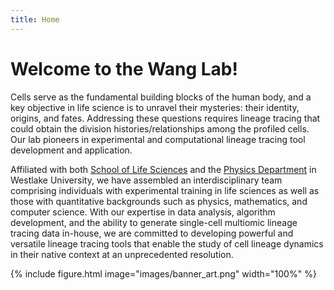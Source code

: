 ```yaml
---
title: Home
---
```


# Welcome to the Wang Lab!
 
 Cells serve as the fundamental building blocks of the human body, and a key objective in life science is to unravel their mysteries: their identity, origins, and fates. Addressing these questions requires lineage tracing that could obtain the division histories/relationships among the profiled cells. Our lab pioneers in experimental and computational lineage tracing tool development and application. 

Affiliated with both [School of Life Sciences](https://en.westlake.edu.cn/faculty/shouwen-wang.html) and the [Physics Department](https://westlake.edu.cn/faculty/shouwen-wang.html) in Westlake University, we have assembled an interdisciplinary team comprising individuals with experimental training in life sciences as well as those with quantitative backgrounds such as physics, mathematics, and computer science. With our expertise in data analysis, algorithm development, and the ability to generate single-cell multiomic lineage tracing data in-house, we are committed to developing powerful and versatile lineage tracing tools that enable the study of cell lineage dynamics in their native context at an unprecedented resolution.

 {%
  include figure.html
  image="images/banner_art.png"
  width="100%"
%}
